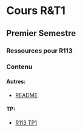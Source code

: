 # Cours R&T1
## Premier Semestre
### Ressources pour R113
### Contenu

#### Autres:
- [README](<./README>)

#### TP:
- [R113 TP1](<./TP/R113 TP1>)


